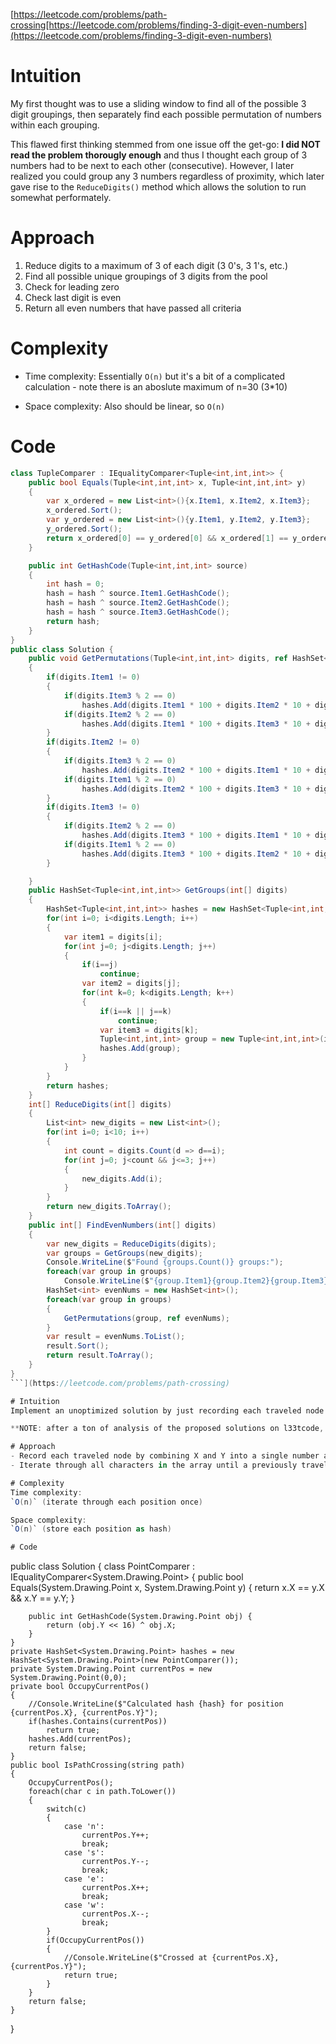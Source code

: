 [https://leetcode.com/problems/path-crossing[https://leetcode.com/problems/finding-3-digit-even-numbers](https://leetcode.com/problems/finding-3-digit-even-numbers)

# Intuition
My first thought was to use a sliding window to find all of the possible 3 digit groupings, then separately find each possible permutation of numbers within each grouping.

This flawed first thinking stemmed from one issue off the get-go: **I did NOT read the problem thorougly enough** and thus I thought each group of 3 numbers had to be next to each other (consecutive). However, I later realized you could group any 3 numbers regardless of proximity, which later gave rise to the `ReduceDigits()` method which allows the solution to run somewhat performately.

# Approach
1. Reduce digits to a maximum of 3 of each digit (3 0's, 3 1's, etc.)
2. Find all possible unique groupings of 3 digits from the pool
3. Check for leading zero
4. Check last digit is even
5. Return all even numbers that have passed all criteria

# Complexity
- Time complexity:
Essentially `O(n)` but it's a bit of a complicated calculation - note there is an aboslute maximum of n=30 (3*10)

- Space complexity:
Also should be linear, so `O(n)`

# Code
```csharp []
class TupleComparer : IEqualityComparer<Tuple<int,int,int>> {
    public bool Equals(Tuple<int,int,int> x, Tuple<int,int,int> y)
    {
        var x_ordered = new List<int>(){x.Item1, x.Item2, x.Item3};
        x_ordered.Sort();
        var y_ordered = new List<int>(){y.Item1, y.Item2, y.Item3};
        y_ordered.Sort();
        return x_ordered[0] == y_ordered[0] && x_ordered[1] == y_ordered[1] && x_ordered[2] == y_ordered[2];
    }

    public int GetHashCode(Tuple<int,int,int> source)
    {
        int hash = 0;
        hash = hash ^ source.Item1.GetHashCode();
        hash = hash ^ source.Item2.GetHashCode();
        hash = hash ^ source.Item3.GetHashCode();
        return hash;
    }
}
public class Solution {
    public void GetPermutations(Tuple<int,int,int> digits, ref HashSet<int> hashes)
    {
        if(digits.Item1 != 0)
        {
            if(digits.Item3 % 2 == 0)
                hashes.Add(digits.Item1 * 100 + digits.Item2 * 10 + digits.Item3);
            if(digits.Item2 % 2 == 0)
                hashes.Add(digits.Item1 * 100 + digits.Item3 * 10 + digits.Item2);
        }
        if(digits.Item2 != 0)
        {
            if(digits.Item3 % 2 == 0)
                hashes.Add(digits.Item2 * 100 + digits.Item1 * 10 + digits.Item3);
            if(digits.Item1 % 2 == 0)
                hashes.Add(digits.Item2 * 100 + digits.Item3 * 10 + digits.Item1);
        }
        if(digits.Item3 != 0)
        {
            if(digits.Item2 % 2 == 0)
                hashes.Add(digits.Item3 * 100 + digits.Item1 * 10 + digits.Item2);
            if(digits.Item1 % 2 == 0)
                hashes.Add(digits.Item3 * 100 + digits.Item2 * 10 + digits.Item1);
        }

    }
    public HashSet<Tuple<int,int,int>> GetGroups(int[] digits)
    {
        HashSet<Tuple<int,int,int>> hashes = new HashSet<Tuple<int,int,int>>(new TupleComparer());
        for(int i=0; i<digits.Length; i++)
        {
            var item1 = digits[i];
            for(int j=0; j<digits.Length; j++)
            {
                if(i==j)
                    continue;
                var item2 = digits[j];
                for(int k=0; k<digits.Length; k++)
                {
                    if(i==k || j==k)
                        continue;
                    var item3 = digits[k];
                    Tuple<int,int,int> group = new Tuple<int,int,int>(item1, item2, item3);
                    hashes.Add(group);
                }
            }
        }
        return hashes;
    }
    int[] ReduceDigits(int[] digits)
    {
        List<int> new_digits = new List<int>();
        for(int i=0; i<10; i++)
        {
            int count = digits.Count(d => d==i);
            for(int j=0; j<count && j<=3; j++)
            {
                new_digits.Add(i);
            }
        }
        return new_digits.ToArray();
    }
    public int[] FindEvenNumbers(int[] digits)
    {
        var new_digits = ReduceDigits(digits);
        var groups = GetGroups(new_digits);
        Console.WriteLine($"Found {groups.Count()} groups:");
        foreach(var group in groups)
            Console.WriteLine($"{group.Item1}{group.Item2}{group.Item3}");
        HashSet<int> evenNums = new HashSet<int>();
        foreach(var group in groups)
        {
            GetPermutations(group, ref evenNums);
        }
        var result = evenNums.ToList();
        result.Sort();
        return result.ToArray();
    }
}
```](https://leetcode.com/problems/path-crossing)

# Intuition
Implement an unoptimized solution by just recording each traveled node.

**NOTE: after a ton of analysis of the proposed solutions on l33tcode, I can confirm that this solution is actually quite well optimized - there does not seem to be a trick capable of detecting a crossing without recording each and every position**

# Approach
- Record each traveled node by combining X and Y into a single number and store in a HashSet
- Iterate through all characters in the array until a previously traveled node is encountered, then exit.

# Complexity
Time complexity:
`O(n)` (iterate through each position once)

Space complexity:
`O(n)` (store each position as hash)

# Code

```
public class Solution
{
    class PointComparer : IEqualityComparer<System.Drawing.Point> {
        public bool Equals(System.Drawing.Point x, System.Drawing.Point y) {
            return x.X == y.X && x.Y == y.Y;
        }

        public int GetHashCode(System.Drawing.Point obj) {
            return (obj.Y << 16) ^ obj.X;
        }
    }
    private HashSet<System.Drawing.Point> hashes = new HashSet<System.Drawing.Point>(new PointComparer());
    private System.Drawing.Point currentPos = new System.Drawing.Point(0,0);
    private bool OccupyCurrentPos()
    {
        //Console.WriteLine($"Calculated hash {hash} for position {currentPos.X}, {currentPos.Y}");
        if(hashes.Contains(currentPos))
            return true;
        hashes.Add(currentPos);
        return false;
    }
    public bool IsPathCrossing(string path)
    {
        OccupyCurrentPos();
        foreach(char c in path.ToLower())
        {
            switch(c)
            {
                case 'n':
                    currentPos.Y++;
                    break;
                case 's':
                    currentPos.Y--;
                    break;
                case 'e':
                    currentPos.X++;
                    break;
                case 'w':
                    currentPos.X--;
                    break;
            }
            if(OccupyCurrentPos())
            {
                //Console.WriteLine($"Crossed at {currentPos.X},{currentPos.Y}");
                return true;
            }
        }
        return false;
    }
}
```